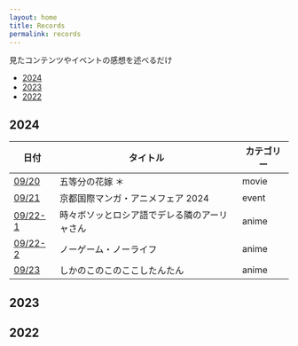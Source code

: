 ```yaml
---
layout: home
title: Records
permalink: records
---
```


見たコンテンツやイベントの感想を述べるだけ

- [2024](#2024)
- [2023](#2023)
- [2022](#2022)

## 2024

|日付|タイトル|カテゴリー|
|--|--|--|
|[09/20](./2024/0920)|五等分の花嫁 ＊|movie|
|[09/21](./2024/0921)|京都国際マンガ・アニメフェア 2024|event|
|[09/22-1](./2024/0922-1)|時々ボソッとロシア語でデレる隣のアーリャさん|anime|
|[09/22-2](./2024/0922-2)|ノーゲーム・ノーライフ|anime|
|[09/23](./2024/0923)|しかのこのこのここしたんたん|anime|

## 2023

## 2022
